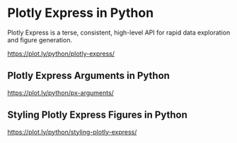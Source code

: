 # Plotly Express in Python

Plotly Express is a terse, consistent, high-level API for rapid data exploration and figure generation. 

https://plot.ly/python/plotly-express/

## Plotly Express Arguments in Python 

https://plot.ly/python/px-arguments/

## Styling Plotly Express Figures in Python 

https://plot.ly/python/styling-plotly-express/
